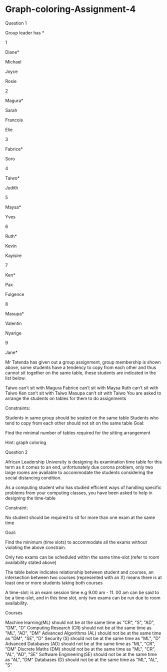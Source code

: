 # Graph-coloring-Assignment-4

Question 1

Group leader has *

1

Diane*

Michael

Joyce

Rosie

2

Magura*

Sarah

Francois

Elie

3

Fabrice*

Soro

4

Taiwo*

Judith

5

Maysa*

Yves

6

Ruth*

Kevin

Kayisire

7

Ken*

Pax

Fulgence

8

Masupa*

Valentin

Nyarige

9

Jane*

 
Mr Tatenda has given out a group assignment, group membership is shown above, some students have a tendency to copy from each other and thus cannot sit together on the same table, these students are indicated in the list below.

Taiwo can’t sit with Magura
Fabrice can’t sit with Maysa
Ruth can’t sit with Taiwo
Ken can’t sit with Taiwo
Masupa can’t sit with Taiwo
You are asked to arrange the students on tables for them to do assignments

Constraints:

Students in same group should be seated on the same table
Students who tend to copy from each other should not sit on the same table
Goal:

Find the minimal number of tables required for the sitting arrangement

Hint: graph coloring

Question 2

African Leadership University is designing its examination time table for this term as it comes to an end, unfortunately due corona problem, only two large rooms are available to accommodate the students considering the social distancing condition.

As a computing student who has studied efficient ways of handling specific problems from your computing classes, you have been asked to help in designing the time-table

Constraint:

No student should be required to sit for more than one exam at the same time

Goal:

Find the minimum (time slots) to accommodate all the exams without violating the above constrain.

Only two exams can be scheduled within the same time-slot (refer to room availability stated above)

The table below indicates relationship between student and courses, an intersection between two courses (represented with an X) means there is at least one or more students taking both courses

A time-slot: is an exam session time e.g 9.00 am - 11. 00 am can be said to be a time-slot, and in this time slot, only two exams can be run due to room availability.

Courses

Machine learning(ML) should not be at the same time as "CR", "S", "AD", "DM", "D"
Computing Research (CR) should not be at the same time as "ML", "AD", "DM"
Advanced Algorithms (AL) should not be at the same time as "DM", "SE", "D"
Security (S) should not be at the same time as "ML", "D"
Advanced Databases (AD) should not be at the same time as "ML", "CR", "DM"
Discrete Maths (DM) should not be at the same time as "ML", "CR", "AL", "AD", "SE"
Software Engineering(SE) should not be at the same time as "AL", "DM"
Databases (D) should not be at the same time as "ML", "AL", "S"


 
